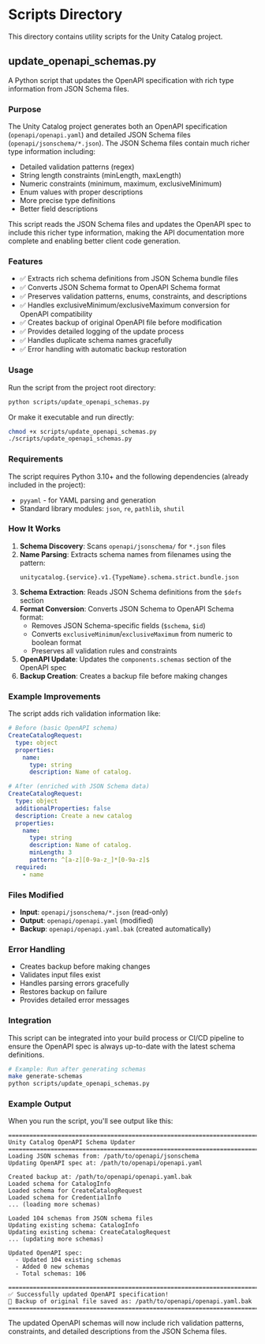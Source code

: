 # Scripts Directory

This directory contains utility scripts for the Unity Catalog project.

## update_openapi_schemas.py

A Python script that updates the OpenAPI specification with rich type information from JSON Schema files.

### Purpose

The Unity Catalog project generates both an OpenAPI specification (`openapi/openapi.yaml`) and detailed JSON Schema files (`openapi/jsonschema/*.json`). The JSON Schema files contain much richer type information including:

- Detailed validation patterns (regex)
- String length constraints (minLength, maxLength)
- Numeric constraints (minimum, maximum, exclusiveMinimum)
- Enum values with proper descriptions
- More precise type definitions
- Better field descriptions

This script reads the JSON Schema files and updates the OpenAPI spec to include this richer type information, making the API documentation more complete and enabling better client code generation.

### Features

- ✅ Extracts rich schema definitions from JSON Schema bundle files
- ✅ Converts JSON Schema format to OpenAPI Schema format
- ✅ Preserves validation patterns, enums, constraints, and descriptions  
- ✅ Handles exclusiveMinimum/exclusiveMaximum conversion for OpenAPI compatibility
- ✅ Creates backup of original OpenAPI file before modification
- ✅ Provides detailed logging of the update process
- ✅ Handles duplicate schema names gracefully
- ✅ Error handling with automatic backup restoration

### Usage

Run the script from the project root directory:

```bash
python scripts/update_openapi_schemas.py
```

Or make it executable and run directly:

```bash
chmod +x scripts/update_openapi_schemas.py
./scripts/update_openapi_schemas.py
```

### Requirements

The script requires Python 3.10+ and the following dependencies (already included in the project):

- `pyyaml` - for YAML parsing and generation
- Standard library modules: `json`, `re`, `pathlib`, `shutil`

### How It Works

1. **Schema Discovery**: Scans `openapi/jsonschema/` for `*.json` files
2. **Name Parsing**: Extracts schema names from filenames using the pattern:
   ```
   unitycatalog.{service}.v1.{TypeName}.schema.strict.bundle.json
   ```
3. **Schema Extraction**: Reads JSON Schema definitions from the `$defs` section
4. **Format Conversion**: Converts JSON Schema to OpenAPI Schema format:
   - Removes JSON Schema-specific fields (`$schema`, `$id`)
   - Converts `exclusiveMinimum`/`exclusiveMaximum` from numeric to boolean format
   - Preserves all validation rules and constraints
5. **OpenAPI Update**: Updates the `components.schemas` section of the OpenAPI spec
6. **Backup Creation**: Creates a backup file before making changes

### Example Improvements

The script adds rich validation information like:

```yaml
# Before (basic OpenAPI schema)
CreateCatalogRequest:
  type: object
  properties:
    name:
      type: string
      description: Name of catalog.

# After (enriched with JSON Schema data)
CreateCatalogRequest:
  type: object
  additionalProperties: false
  description: Create a new catalog
  properties:
    name:
      type: string
      description: Name of catalog.
      minLength: 3
      pattern: ^[a-z][0-9a-z_]*[0-9a-z]$
  required:
    - name
```

### Files Modified

- **Input**: `openapi/jsonschema/*.json` (read-only)
- **Output**: `openapi/openapi.yaml` (modified)
- **Backup**: `openapi/openapi.yaml.bak` (created automatically)

### Error Handling

- Creates backup before making changes
- Validates input files exist
- Handles parsing errors gracefully
- Restores backup on failure
- Provides detailed error messages

### Integration

This script can be integrated into your build process or CI/CD pipeline to ensure the OpenAPI spec is always up-to-date with the latest schema definitions.

```bash
# Example: Run after generating schemas
make generate-schemas
python scripts/update_openapi_schemas.py
```

### Example Output

When you run the script, you'll see output like this:

```
================================================================================
Unity Catalog OpenAPI Schema Updater
================================================================================
Loading JSON schemas from: /path/to/openapi/jsonschema
Updating OpenAPI spec at: /path/to/openapi/openapi.yaml

Created backup at: /path/to/openapi/openapi.yaml.bak
Loaded schema for CatalogInfo
Loaded schema for CreateCatalogRequest
Loaded schema for CredentialInfo
... (loading more schemas)

Loaded 104 schemas from JSON schema files
Updating existing schema: CatalogInfo
Updating existing schema: CreateCatalogRequest
... (updating more schemas)

Updated OpenAPI spec:
  - Updated 104 existing schemas
  - Added 0 new schemas
  - Total schemas: 106

================================================================================
✅ Successfully updated OpenAPI specification!
📄 Backup of original file saved as: /path/to/openapi/openapi.yaml.bak
================================================================================
```

The updated OpenAPI schemas will now include rich validation patterns, constraints, and detailed descriptions from the JSON Schema files.
